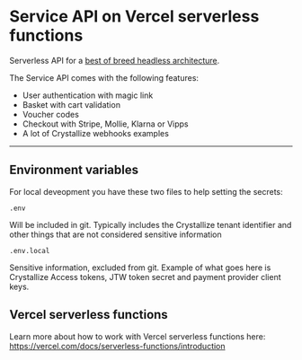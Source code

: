 # Service API on Vercel serverless functions

Serverless API for a [best of breed headless architecture](https://crystallize.com/blog/headless-architecture-with-best-of-breed-stacks).

The Service API comes with the following features:

- User authentication with magic link
- Basket with cart validation
- Voucher codes
- Checkout with Stripe, Mollie, Klarna or Vipps
- A lot of Crystallize webhooks examples

---

## Environment variables

For local deveopment you have these two files to help setting the secrets:

`.env`

Will be included in git. Typically includes the Crystallize tenant identifier and other things that are not considered sensitive information

`.env.local`

Sensitive information, excluded from git. Example of what goes here is Crystallize Access tokens, JTW token secret and payment provider client keys.

## Vercel serverless functions

Learn more about how to work with Vercel serverless functions here:
https://vercel.com/docs/serverless-functions/introduction
